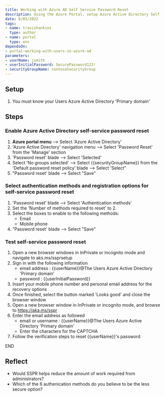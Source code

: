 ```yaml
---
title: Working with Azure AD Self Service Password Reset
description: Using the Azure Portal, setup Azure Active Directory Self Service Password Reset
date: 6/03/2022
tags:
- name: travishankins
  type: author
- name: portal
  type: env
dependsOn:
- portal-working-with-users-in-azure-ad
parameters:
- userName: jsmith
- userInitialPassword: SecurePassword123!
- securityGroupName: contosoSecurityGroup
---
```


## Setup

1. You must know your Users Azure Active Directory 'Primary domain'

## Steps

### Enable Azure Active Directory self-service password reset

1. **Azure portal menu** --> Select 'Azure Active Directory'
2. 'Azure Active Directory' navigation menu --> Select 'Password Reset' from the 'Manage' section
3. 'Password reset' blade --> Select 'Selected'
4. Select 'No groups selected' --> Select {{securityGroupName}} from the 'Default password reset policy' blade --> Select 'Select"
5. "Password reset' blade --> Select "Save"

### Select authentication methods and registration options for self-service password reset

1. 'Password reset' blade --> Select 'Authentication methods'
2. Set the 'Number of methods required to reset' to 2.
3. Select the boxes to enable to the following methods:
   - Email
   - Mobile phone
4. "Password reset' blade --> Select "Save"

### Test self-service password reset

1. Open a new browser windows in InPrivate or incognito mode and navigate to aks.ms/ssprsetup
2. Sign in with the following information
   - email address : {{userName}}@The Users Azure Active Directory 'Primary domain'
   - password : {{userInitialPassword}}
3. Insert your mobile phone number and personal email address for the recovery options
4. Once finished, select the button marked 'Looks good' and close the browser window
5. Open a new browser window in InPrivate or incognito mode, and browse to https://aka.ms/sspr
6. Enter the email address as followed
   - email or username : {{userName}}@The Users Azure Active Directory 'Primary domain'
   - Enter the characters for the CAPTCHA
7. Follow the verification steps to reset {{userName}}'s password

END

## Reflect

- Would SSPR helps reduce the amount of work required from administrators?
- Which of the 6 authenication methods do you believe to be the less secure option?
